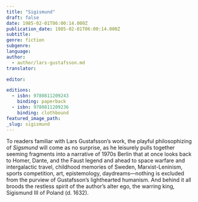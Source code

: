 ```yaml
---
title: "Sigismund"
draft: false
date: 1985-02-01T06:00:14.000Z
publication_date: 1985-02-01T06:00:14.000Z
subtitle:
genre: fiction
subgenre:
language:
author:
  - author/lars-gustafsson.md
translator:

editor:

editions:
  - isbn: 9780811209243
    binding: paperback
  - isbn: 9780811209236
    binding: clothbound
featured_image_path:
_slug: sigismund
---
```


To readers familiar with Lars Gustafsson’s work, the playful philosophizing of _Sigsmund_ will come as no surprise, as he leisurely pulls together seeming fragments into a narrative of 1970s Berlin that at once looks back to Homer, Dante, and the Faust legend and ahead to space warfare and intergalactic travel, childhood memories of Sweden, Marxist-Leninism, sports competition, art, epistemology, daydreams––nothing is excluded from the purview of Gustafsson’s lighthearted humanism. And behind it all broods the restless spirit of the author’s alter ego, the warring king, Sigismund III of Poland (d. 1632).

